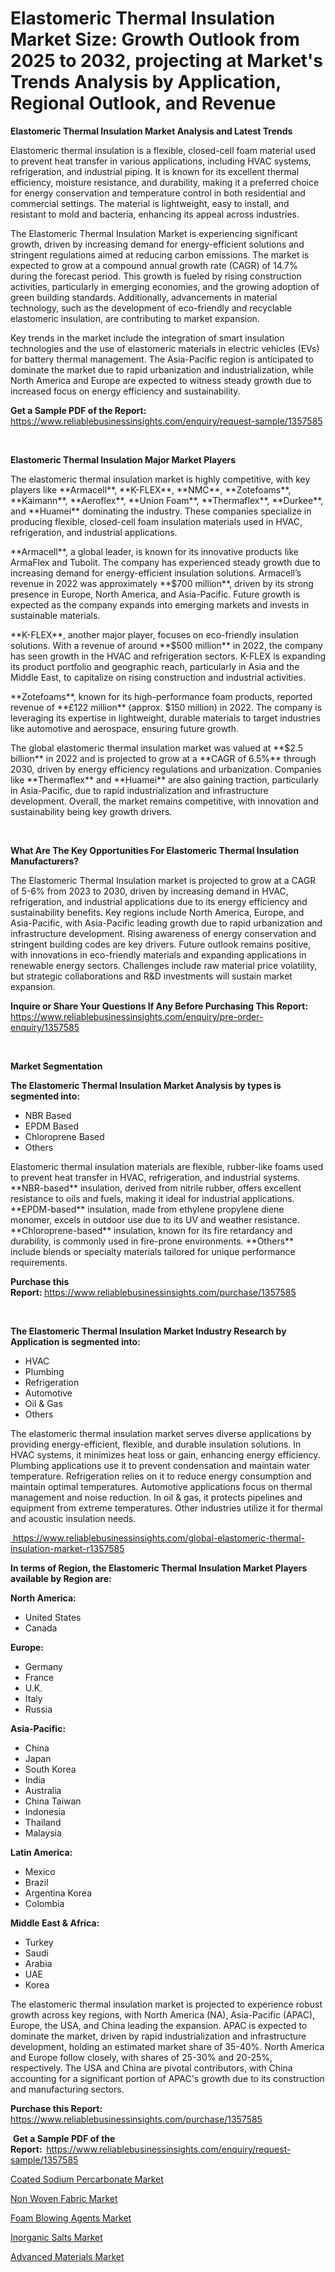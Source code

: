 <p><h1>Elastomeric Thermal Insulation Market Size: Growth Outlook from 2025 to 2032, projecting at Market's Trends Analysis by Application, Regional Outlook, and Revenue</h1></p><p><strong>Elastomeric Thermal Insulation Market Analysis and Latest Trends</strong></p>
<p><p>Elastomeric thermal insulation is a flexible, closed-cell foam material used to prevent heat transfer in various applications, including HVAC systems, refrigeration, and industrial piping. It is known for its excellent thermal efficiency, moisture resistance, and durability, making it a preferred choice for energy conservation and temperature control in both residential and commercial settings. The material is lightweight, easy to install, and resistant to mold and bacteria, enhancing its appeal across industries.</p><p>The Elastomeric Thermal Insulation Market is experiencing significant growth, driven by increasing demand for energy-efficient solutions and stringent regulations aimed at reducing carbon emissions. The market is expected to grow at a compound annual growth rate (CAGR) of 14.7% during the forecast period. This growth is fueled by rising construction activities, particularly in emerging economies, and the growing adoption of green building standards. Additionally, advancements in material technology, such as the development of eco-friendly and recyclable elastomeric insulation, are contributing to market expansion.</p><p>Key trends in the market include the integration of smart insulation technologies and the use of elastomeric materials in electric vehicles (EVs) for battery thermal management. The Asia-Pacific region is anticipated to dominate the market due to rapid urbanization and industrialization, while North America and Europe are expected to witness steady growth due to increased focus on energy efficiency and sustainability.</p></p>
<p><strong>Get a Sample PDF of the Report:&nbsp;</strong> <a href="https://www.reliablebusinessinsights.com/enquiry/request-sample/1357585?utm_campaign=950&utm_medium=2&utm_source=Github&utm_content=ia&utm_term=24012025&utm_id=elastomeric-thermal-insulation">https://www.reliablebusinessinsights.com/enquiry/request-sample/1357585</a></p>
<p>&nbsp;</p>
<p><strong>Elastomeric Thermal Insulation Major Market Players</strong></p>
<p><p>The elastomeric thermal insulation market is highly competitive, with key players like **Armacell**, **K-FLEX**, **NMC**, **Zotefoams**, **Kaimann**, **Aeroflex**, **Union Foam**, **Thermaflex**, **Durkee**, and **Huamei** dominating the industry. These companies specialize in producing flexible, closed-cell foam insulation materials used in HVAC, refrigeration, and industrial applications.</p><p>**Armacell**, a global leader, is known for its innovative products like ArmaFlex and Tubolit. The company has experienced steady growth due to increasing demand for energy-efficient insulation solutions. Armacell’s revenue in 2022 was approximately **$700 million**, driven by its strong presence in Europe, North America, and Asia-Pacific. Future growth is expected as the company expands into emerging markets and invests in sustainable materials.</p><p>**K-FLEX**, another major player, focuses on eco-friendly insulation solutions. With a revenue of around **$500 million** in 2022, the company has seen growth in the HVAC and refrigeration sectors. K-FLEX is expanding its product portfolio and geographic reach, particularly in Asia and the Middle East, to capitalize on rising construction and industrial activities.</p><p>**Zotefoams**, known for its high-performance foam products, reported revenue of **£122 million** (approx. $150 million) in 2022. The company is leveraging its expertise in lightweight, durable materials to target industries like automotive and aerospace, ensuring future growth.</p><p>The global elastomeric thermal insulation market was valued at **$2.5 billion** in 2022 and is projected to grow at a **CAGR of 6.5%** through 2030, driven by energy efficiency regulations and urbanization. Companies like **Thermaflex** and **Huamei** are also gaining traction, particularly in Asia-Pacific, due to rapid industrialization and infrastructure development. Overall, the market remains competitive, with innovation and sustainability being key growth drivers.</p></p>
<p>&nbsp;</p>
<p><strong>What Are The Key Opportunities For Elastomeric Thermal Insulation Manufacturers?</strong></p>
<p><p>The Elastomeric Thermal Insulation market is projected to grow at a CAGR of 5-6% from 2023 to 2030, driven by increasing demand in HVAC, refrigeration, and industrial applications due to its energy efficiency and sustainability benefits. Key regions include North America, Europe, and Asia-Pacific, with Asia-Pacific leading growth due to rapid urbanization and infrastructure development. Rising awareness of energy conservation and stringent building codes are key drivers. Future outlook remains positive, with innovations in eco-friendly materials and expanding applications in renewable energy sectors. Challenges include raw material price volatility, but strategic collaborations and R&D investments will sustain market expansion.</p></p>
<p><strong>Inquire or Share Your Questions If Any Before Purchasing This Report:</strong> <a href="https://www.reliablebusinessinsights.com/enquiry/pre-order-enquiry/1357585?utm_campaign=950&utm_medium=2&utm_source=Github&utm_content=ia&utm_term=24012025&utm_id=elastomeric-thermal-insulation">https://www.reliablebusinessinsights.com/enquiry/pre-order-enquiry/1357585</a></p>
<p>&nbsp;</p>
<p><strong>Market Segmentation</strong></p>
<p><strong>The Elastomeric Thermal Insulation Market Analysis by types is segmented into:</strong></p>
<p><ul><li>NBR Based</li><li>EPDM Based</li><li>Chloroprene Based</li><li>Others</li></ul></p>
<p><p>Elastomeric thermal insulation materials are flexible, rubber-like foams used to prevent heat transfer in HVAC, refrigeration, and industrial systems. **NBR-based** insulation, derived from nitrile rubber, offers excellent resistance to oils and fuels, making it ideal for industrial applications. **EPDM-based** insulation, made from ethylene propylene diene monomer, excels in outdoor use due to its UV and weather resistance. **Chloroprene-based** insulation, known for its fire retardancy and durability, is commonly used in fire-prone environments. **Others** include blends or specialty materials tailored for unique performance requirements.</p></p>
<p><strong>Purchase this Report:&nbsp;</strong><a href="https://www.reliablebusinessinsights.com/purchase/1357585?utm_campaign=950&utm_medium=2&utm_source=Github&utm_content=ia&utm_term=24012025&utm_id=elastomeric-thermal-insulation">https://www.reliablebusinessinsights.com/purchase/1357585</a></p>
<p>&nbsp;</p>
<p><strong>The Elastomeric Thermal Insulation Market Industry Research by Application is segmented into:</strong></p>
<p><ul><li>HVAC</li><li>Plumbing</li><li>Refrigeration</li><li>Automotive</li><li>Oil & Gas</li><li>Others</li></ul></p>
<p><p>The elastomeric thermal insulation market serves diverse applications by providing energy-efficient, flexible, and durable insulation solutions. In HVAC systems, it minimizes heat loss or gain, enhancing energy efficiency. Plumbing applications use it to prevent condensation and maintain water temperature. Refrigeration relies on it to reduce energy consumption and maintain optimal temperatures. Automotive applications focus on thermal management and noise reduction. In oil & gas, it protects pipelines and equipment from extreme temperatures. Other industries utilize it for thermal and acoustic insulation needs.</p></p>
<p><a href="https://www.reliablebusinessinsights.com/global-elastomeric-thermal-insulation-market-r1357585?utm_campaign=950&utm_medium=2&utm_source=Github&utm_content=ia&utm_term=24012025&utm_id=elastomeric-thermal-insulation">&nbsp;https://www.reliablebusinessinsights.com/global-elastomeric-thermal-insulation-market-r1357585</a></p>
<p><strong>In terms of Region, the Elastomeric Thermal Insulation Market Players available by Region are:</strong></p>
<p>
    <p> <strong> North America: </strong>
        <ul>
            <li>United States</li>
            <li>Canada</li>
        </ul>
        </p> 
    <p> <strong> Europe: </strong>
        <ul>
            <li>Germany</li>
            <li>France</li>
            <li>U.K.</li>
            <li>Italy</li>
            <li>Russia</li>
        </ul>
        </p> 
    <p> <strong> Asia-Pacific: </strong>
        <ul>
            <li>China</li>
            <li>Japan</li>
            <li>South Korea</li>
            <li>India</li>
            <li>Australia</li>
            <li>China Taiwan</li>
            <li>Indonesia</li>
            <li>Thailand</li>
            <li>Malaysia</li>
        </ul>
        </p> 
    <p> <strong> Latin America: </strong>
        <ul>
            <li>Mexico</li>
            <li>Brazil</li>
            <li>Argentina Korea</li>
            <li>Colombia</li>
        </ul>
        </p> 
    <p> <strong> Middle East & Africa: </strong>
        <ul>
            <li>Turkey</li>
            <li>Saudi</li>
            <li>Arabia</li>
            <li>UAE</li>
            <li>Korea</li>
        </ul>
    </p>
    </p>
<p><p>The elastomeric thermal insulation market is projected to experience robust growth across key regions, with North America (NA), Asia-Pacific (APAC), Europe, the USA, and China leading the expansion. APAC is expected to dominate the market, driven by rapid industrialization and infrastructure development, holding an estimated market share of 35-40%. North America and Europe follow closely, with shares of 25-30% and 20-25%, respectively. The USA and China are pivotal contributors, with China accounting for a significant portion of APAC's growth due to its construction and manufacturing sectors.</p></p>
<p><strong>Purchase this Report: </strong><a href="https://www.reliablebusinessinsights.com/purchase/1357585?utm_campaign=950&utm_medium=2&utm_source=Github&utm_content=ia&utm_term=24012025&utm_id=elastomeric-thermal-insulation">https://www.reliablebusinessinsights.com/purchase/1357585</a></p>
<p>&nbsp;<strong>Get a Sample PDF of the Report:&nbsp;&nbsp;</strong><a href="https://www.reliablebusinessinsights.com/enquiry/request-sample/1357585?utm_campaign=950&utm_medium=2&utm_source=Github&utm_content=ia&utm_term=24012025&utm_id=elastomeric-thermal-insulation">https://www.reliablebusinessinsights.com/enquiry/request-sample/1357585</a></p>
<p><strong></strong></p>
<p><p><a href="https://github.com/rodinayygacklezi/Market-Research-Report-List-1/blob/main/coated-sodium-percarbonate-market.md?utm_campaign=950&utm_medium=2&utm_source=Github&utm_content=ia&utm_term=24012025&utm_id=elastomeric-thermal-insulation">Coated Sodium Percarbonate Market</a></p><p><a href="https://github.com/lashaunm5st/Market-Research-Report-List-1/blob/main/non-woven-fabric-market.md?utm_campaign=950&utm_medium=2&utm_source=Github&utm_content=ia&utm_term=24012025&utm_id=elastomeric-thermal-insulation">Non Woven Fabric Market</a></p><p><a href="https://github.com/osbornrdaflalo/Market-Research-Report-List-1/blob/main/foam-blowing-agents-market.md?utm_campaign=950&utm_medium=2&utm_source=Github&utm_content=ia&utm_term=24012025&utm_id=elastomeric-thermal-insulation">Foam Blowing Agents Market</a></p><p><a href="https://github.com/antonioc6hal/Market-Research-Report-List-1/blob/main/inorganic-salts-market.md?utm_campaign=950&utm_medium=2&utm_source=Github&utm_content=ia&utm_term=24012025&utm_id=elastomeric-thermal-insulation">Inorganic Salts Market</a></p><p><a href="https://github.com/hammelximalschid/Market-Research-Report-List-1/blob/main/advanced-materials-market.md?utm_campaign=950&utm_medium=2&utm_source=Github&utm_content=ia&utm_term=24012025&utm_id=elastomeric-thermal-insulation">Advanced Materials Market</a></p></p>